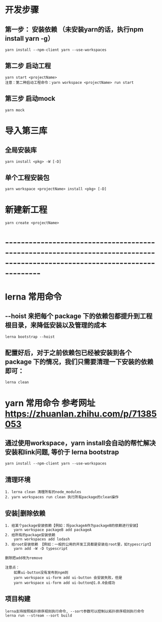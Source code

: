 # 开发步骤
## 第一步： 安装依赖 （未安装yarn的话，执行npm install yarn -g）
    yarn install --npm-client yarn --use-workspaces
## 第二步 启动工程
    yarn start <projectName>
    注意：第二种启动工程命令：yarn workspace <projectName> run start
## 第三步 启动mock
    yarn mock

# 导入第三库
## 全局安装库
    yarn install <pkg> -W [-D]
## 单个工程安装包
    yarn workspace <projectName> install <pkg> [-D]

# 新建新工程
    yarn create <projectName>

# ---------------------------------------------------------------------------------------------------------------------------
# lerna 常用命令
## --hoist 来把每个 package 下的依赖包都提升到工程根目录，来降低安装以及管理的成本
    lerna bootstrap --hoist

## 配置好后，对于之前依赖包已经被安装到各个 package 下的情况，我们只需要清理一下安装的依赖即可：
    lerna clean

# yarn 常用命令 参考网址 https://zhuanlan.zhihu.com/p/71385053
## 通过使用workspace，yarn install会自动的帮忙解决安装和link问题, 等价于 lerna bootstrap
    yarn install --npm-client yarn --use-workspaces

## 清理环境
    1.​ lerna clean​ 清理所有的node_modules
    2.​ ​yarn workspaces run clean​ 执行所有package的clean操作

## 安装|删除依赖
    1. 给某个package安装依赖【例如：将packageA作为packageB的依赖进行安装】
        yarn workspace packageB add packageA
    2. 给所有的package安装依赖
        yarn workspaces add lodash
    3. 给root安装依赖 【例如：一般的公用的开发工具都是安装在root里，如​typescript​】
        yarn add -W -D typescript​

    删除把add改为remove

    注意点：
        如果ui-button没有发布到npm则
        yarn workspace ui-form add ui-button 会安装失败，但是
        yarn workspace ui-form add ui-button@1.0.0会成功

## 项目构建
    lerna支持按照拓扑排序规则执行命令, ​--sort​参数可以控制以拓扑排序规则执行命令
    lerna run --stream --sort build
